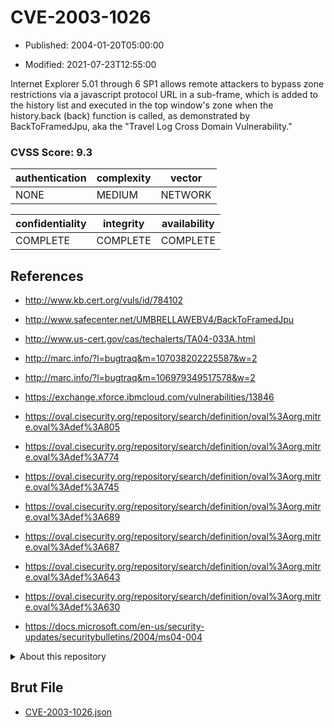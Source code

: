 # CVE-2003-1026

- Published: 2004-01-20T05:00:00

- Modified: 2021-07-23T12:55:00

Internet Explorer 5.01 through 6 SP1 allows remote attackers to bypass zone restrictions via a javascript protocol URL in a sub-frame, which is added to the history list and executed in the top window's zone when the history.back (back) function is called, as demonstrated by BackToFramedJpu, aka the "Travel Log Cross Domain Vulnerability."

### CVSS Score: **9.3**

| authentication | complexity | vector |
| --- | --- | --- |
| NONE | MEDIUM | NETWORK |

| confidentiality | integrity | availability |
| --- | --- | --- |
| COMPLETE | COMPLETE | COMPLETE |

## References

* http://www.kb.cert.org/vuls/id/784102

* http://www.safecenter.net/UMBRELLAWEBV4/BackToFramedJpu

* http://www.us-cert.gov/cas/techalerts/TA04-033A.html

* http://marc.info/?l=bugtraq&m=107038202225587&w=2

* http://marc.info/?l=bugtraq&m=106979349517578&w=2

* https://exchange.xforce.ibmcloud.com/vulnerabilities/13846

* https://oval.cisecurity.org/repository/search/definition/oval%3Aorg.mitre.oval%3Adef%3A805

* https://oval.cisecurity.org/repository/search/definition/oval%3Aorg.mitre.oval%3Adef%3A774

* https://oval.cisecurity.org/repository/search/definition/oval%3Aorg.mitre.oval%3Adef%3A745

* https://oval.cisecurity.org/repository/search/definition/oval%3Aorg.mitre.oval%3Adef%3A689

* https://oval.cisecurity.org/repository/search/definition/oval%3Aorg.mitre.oval%3Adef%3A687

* https://oval.cisecurity.org/repository/search/definition/oval%3Aorg.mitre.oval%3Adef%3A643

* https://oval.cisecurity.org/repository/search/definition/oval%3Aorg.mitre.oval%3Adef%3A630

* https://docs.microsoft.com/en-us/security-updates/securitybulletins/2004/ms04-004

<details>
<summary>About this repository</summary> 

  This repository is part of the project [Live Hack CVE](https://github.com/Live-Hack-CVE). Main website can be found [www.live-hack.org](https://www.live-hack.org) 
  
  Made by [Sn0wAlice](https://github.com/Sn0wAlice) for the people that care about security and need to have a feed of the latest CVEs. Hope you enjoy it, don't forget to star the repo and follow me on [Twitter](https://twitter.com/Sn0wAlice) and [Github](https://github.com/Sn0wAlice). And that is my [personnal website](https://www.alice-snow.me/)

  - [Home Page](https://github.com/Live-Hack-CVE)
  - [Framework](https://github.com/Live-Hack-CVE/cve-framework)
  - [CVE database](https://github.com/Live-Hack-CVE/full_database)
  - [Changelog](https://github.com/Live-Hack-CVE/Changelog)
</details>

## Brut File

* [CVE-2003-1026.json](https://raw.githubusercontent.com/Live-Hack-CVE/full_database/main/cves/2003/CVE-2003-1026.json)

